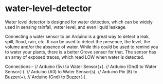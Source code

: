 # water-level-detector
Water level detector is designed for water detection, which can be widely used in sensing rainfall, water level, and even liquid leakage.



Connecting a water sensor to an Arduino is a great way to detect a leak, spill, flood, rain, etc. It can be used to detect the presence, the level, the volume and/or the absence of water. While this could be used to remind you to water your plants, there is a better Grove sensor for that. The sensor has an array of exposed traces, which read LOW when water is detected.




Connections:-
// Arduino (5v)    to   Water Sensor(+).
// Arduino (Gnd)   to   Water Sensor(-).
// Arduino (A0)    to   Water Sensor(s).
// Arduino Pin (8) to   Buzzer(+).
// Arduino (Gnd)   to   Buzzer(-).
